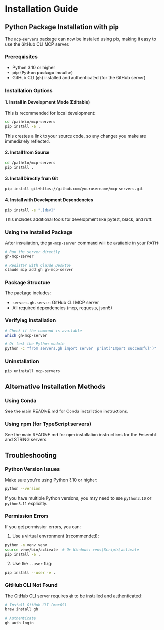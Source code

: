 # Installation Guide

## Python Package Installation with pip

The `mcp-servers` package can now be installed using pip, making it easy to use the GitHub CLI MCP server.

### Prerequisites

- Python 3.10 or higher
- pip (Python package installer)
- GitHub CLI (`gh`) installed and authenticated (for the GitHub server)

### Installation Options

#### 1. Install in Development Mode (Editable)

This is recommended for local development:

```bash
cd /path/to/mcp-servers
pip install -e .
```

This creates a link to your source code, so any changes you make are immediately reflected.

#### 2. Install from Source

```bash
cd /path/to/mcp-servers
pip install .
```

#### 3. Install Directly from Git

```bash
pip install git+https://github.com/yourusername/mcp-servers.git
```

#### 4. Install with Development Dependencies

```bash
pip install -e ".[dev]"
```

This includes additional tools for development like pytest, black, and ruff.

### Using the Installed Package

After installation, the `gh-mcp-server` command will be available in your PATH:

```bash
# Run the server directly
gh-mcp-server

# Register with Claude Desktop
claude mcp add gh gh-mcp-server
```

### Package Structure

The package includes:
- `servers.gh.server`: GitHub CLI MCP server
- All required dependencies (mcp, requests, json5)

### Verifying Installation

```bash
# Check if the command is available
which gh-mcp-server

# Or test the Python module
python -c "from servers.gh import server; print('Import successful')"
```

### Uninstallation

```bash
pip uninstall mcp-servers
```

## Alternative Installation Methods

### Using Conda

See the main README.md for Conda installation instructions.

### Using npm (for TypeScript servers)

See the main README.md for npm installation instructions for the Ensembl and STRING servers.

## Troubleshooting

### Python Version Issues

Make sure you're using Python 3.10 or higher:

```bash
python --version
```

If you have multiple Python versions, you may need to use `python3.10` or `python3.11` explicitly.

### Permission Errors

If you get permission errors, you can:

1. Use a virtual environment (recommended):
```bash
python -m venv venv
source venv/bin/activate  # On Windows: venv\Scripts\activate
pip install -e .
```

2. Use the `--user` flag:
```bash
pip install --user -e .
```

### GitHub CLI Not Found

The GitHub CLI server requires `gh` to be installed and authenticated:

```bash
# Install GitHub CLI (macOS)
brew install gh

# Authenticate
gh auth login
```
